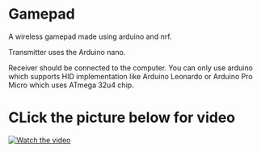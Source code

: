 # Gamepad
A wireless gamepad made using arduino and nrf.

Transmitter uses the Arduino nano.

Receiver should be connected to the computer. You can only use arduino which supports HID implementation like Arduino Leonardo or Arduino Pro Micro which uses ATmega 32u4 chip.

# CLick the picture below for video

[![Watch the video](https://img.youtube.com/vi/ebVpVqltBzY/maxresdefault.jpg)](https://youtu.be/ebVpVqltBzY)

